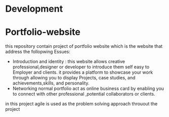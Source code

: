 
# Development

# Portfolio-website

this repository contain project of portfolio website which is the website that address the follopwing Essues:
- Introduction and identity : this website  allows creative professional,designer or developer to introduce them self easy to Employer and clients. it provides a platform to showcase your work through allowing you to display Projects, case studies, and achievements,skills, and personality.
- Networking  normal portfolio act as online business card by enabling you to connect with other professional ,potential collaborators or clients.

in this project  agile is used as the problem solving approach throuout the project


